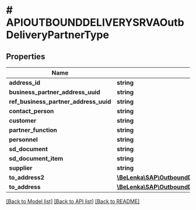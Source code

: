 # # APIOUTBOUNDDELIVERYSRVAOutbDeliveryPartnerType

## Properties

Name | Type | Description | Notes
------------ | ------------- | ------------- | -------------
**address_id** | **string** |  | [optional]
**business_partner_address_uuid** | **string** |  | [optional]
**ref_business_partner_address_uuid** | **string** |  | [optional]
**contact_person** | **string** |  | [optional]
**customer** | **string** |  | [optional]
**partner_function** | **string** |  | [optional]
**personnel** | **string** |  | [optional]
**sd_document** | **string** |  | [optional]
**sd_document_item** | **string** |  | [optional]
**supplier** | **string** |  | [optional]
**to_address2** | [**\BeLenka\SAP\OutboundDelivery\Model\APIOUTBOUNDDELIVERYSRVAOutbDeliveryAddress2Type**](APIOUTBOUNDDELIVERYSRVAOutbDeliveryAddress2Type.md) |  | [optional]
**to_address** | [**\BeLenka\SAP\OutboundDelivery\Model\APIOUTBOUNDDELIVERYSRVAOutbDeliveryAddressType**](APIOUTBOUNDDELIVERYSRVAOutbDeliveryAddressType.md) |  | [optional]

[[Back to Model list]](../../README.md#models) [[Back to API list]](../../README.md#endpoints) [[Back to README]](../../README.md)
